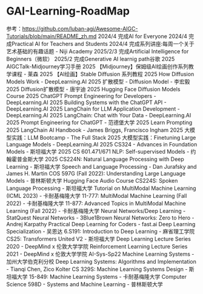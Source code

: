 # GAI-Learning-RoadMap
参考：https://github.com/luban-agi/Awesome-AIGC-Tutorials/blob/main/README_zh.md
2024/4 完成AI for Everyone 
2024/4 完成Practical AI for Teachers and Students
2024/4 完成系列讲座:每周一个关于艺术基础的有趣话题 - Niji Academy
2025/2/3 完成Artificial Intelligence for Beginners（微软）
2025/2 完成Generative AI learnig path谷歌 
2025 AIGCTalk-Midjourney学习手册
2025 【Midjourney】保姆级AI绘画创作系列教学课程 - 莱森
2025 【AI绘画】Stable Diffusion 系列教程
2025 How Diffusion Models Work - DeepLearning.AI 
2025 扩散模型 - Diffusion Model - 李宏毅
2025 Diffusion扩散模型 - 唐宇迪
2025 Hugging Face Diffusion Models Course
2025 ChatGPT Prompt Engineering for Developers - DeepLearning.AI
2025 Building Systems with the ChatGPT API - DeepLearning.AI
2025 LangChain for LLM Application Development - DeepLearning.AI
2025 LangChain: Chat with Your Data - DeepLearning.AI
2025 Prompt Engineering for ChatGPT - 范德堡大学
2025 Learn Prompting
2025 LangChain AI Handbook - James Briggs, Francisco Ingham
2025 大模型实践：LLM Bootcamp - The Full Stack
2025 大模型实践：Finetuning Large Language Models - DeepLearning.AI
2025 CS324 - Advances in Foundation Models - 斯坦福大学
2025 CS 601.471/671 NLP: Self-supervised Models - 约翰霍普金斯大学
2025 CS224N: Natural Language Processing with Deep Learning - 斯坦福大学
Speech and Language Processing - Dan Jurafsky and James H. Martin
COS 597G (Fall 2022): Understanding Large Language Models - 普林斯顿大学
Hugging Face Audio Course
CS224S: Spoken Language Processing - 斯坦福大学
Tutorial on MultiModal Machine Learning (ICML 2023) - 卡耐基梅隆大学
11-777: MultiModal Machine Learning (Fall 2022) - 卡耐基梅隆大学
11-877: Advanced Topics in MultiModal Machine Learning (Fall 2022) - 卡耐基梅隆大学
Neural Networks/Deep Learning - StatQuest
Neural Networks - 3Blue1Brown
Neural Networks: Zero to Hero - Andrej Karpathy
Practical Deep Learning for Coders - fast.ai
Deep Learning Specialization - 吴恩达
6.S191: Introduction to Deep Learning - 麻省理工学院 
CS25: Transformers United V2 - 斯坦福大学
Deep Learning Lecture Series 2020 - DeepMind x 伦敦大学学院
Reinforcement Learning Lecture Series 2021 - DeepMind x 伦敦大学学院 
AI-Sys-Sp22 Machine Learning Systems - 加州大学伯克利分校
Deep Learning Systems: Algorithms and Implementation - Tianqi Chen, Zico Kolter
CS 329S: Machine Learning Systems Design - 斯坦福大学
15-849: Machine Learning Systems - 卡耐基梅隆大学
Computer Science 598D - Systems and Machine Learning - 普林斯顿大学
